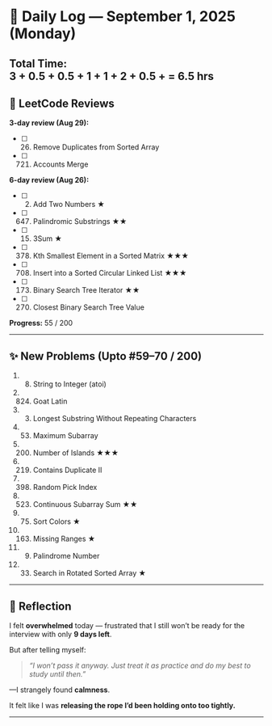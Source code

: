 # 📅 Daily Log — September 1, 2025 (Monday)

**Total Time**:  
3 + 0.5 + 0.5 + 1 + 1 + 2 + 0.5 + = **6.5 hrs**
---

## 🔁 LeetCode Reviews

**3-day review (Aug 29):**
- [ ] 26. Remove Duplicates from Sorted Array
- [ ] 721. Accounts Merge  

**6-day review (Aug 26):**
- [ ] 2. Add Two Numbers ★  
- [ ] 647. Palindromic Substrings ★★  
- [ ] 15. 3Sum ★  
- [ ] 378. Kth Smallest Element in a Sorted Matrix ★★★  
- [ ] 708. Insert into a Sorted Circular Linked List ★★★  
- [ ] 173. Binary Search Tree Iterator ★★  
- [ ] 270. Closest Binary Search Tree Value  

**Progress:** 55 / 200

---

## ✨ New Problems (Upto #59–70 / 200)

1. 8. String to Integer (atoi)  
2. 824. Goat Latin  
3. 3. Longest Substring Without Repeating Characters  
4. 53. Maximum Subarray  
5. 200. Number of Islands ★★★  
6. 219. Contains Duplicate II  
7. 398. Random Pick Index  
8. 523. Continuous Subarray Sum ★★  
9. 75. Sort Colors ★  
10. 163. Missing Ranges ★  
11. 9. Palindrome Number  
12. 33. Search in Rotated Sorted Array ★  

---

## 🧠 Reflection

I felt **overwhelmed** today — frustrated that I still won’t be ready for the interview with only **9 days left**.  

But after telling myself:  
> *“I won’t pass it anyway. Just treat it as practice and do my best to study until then.”*  

—I strangely found **calmness**.  

It felt like I was **releasing the rope I’d been holding onto too tightly.**  

---